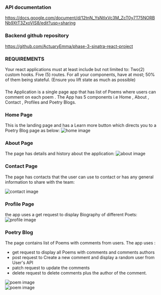 

### API documentation
https://docs.google.com/document/d/12tnN_YsNtlxVc3M_ZcT0y7T75NORBNb9XtT3ZxoVIS8/edit?usp=sharing

### Backend github repository
https://github.com/ActuaryEmma/phase-3-sinatra-react-project



### REQUIREMENTS
Your react applications must at least include but not limited to:
Two(2) custom hooks.
Five (5) routes.
For all your components, have at most; 50% of them being stateful. (Ensure you lift state as much as possible)

### 
The Application is a single page app that has list of Poems where users can comment on each poem . 
The App has 5 components i.e Home , About , Contact , Profiles and Poetry Blogs.

### Home Page

This is the landing page and has a Learn more button which directs you to a Poetry Blog page as below:
![home image](src/components/images/firstPage.png)

### About Page
The page has details and history about the application:
![about image](src/components/images/About.png)

### Contact Page
The page has contacts that the user can use to contact or has any general information to share with the team:

![contact image](src/components/images/Contact.png)

### Profile Page
the app uses a get request to display Biography  of  different Poets:
![profile image](src/components/images/Profile.png) 

### Poetry Blog
The page contains list of Poems with comments from users.
The app uses :
- get request to display all Poems with comments and comments authors
- post request to Create a new comment and display a random user from User's API
- patch request to update the comments
- delete request to delete comments plus the author of the comment.

![poem image](src/components/images/poet1.png)  
![poem image](src/components/images/poet2.png) 
  


















